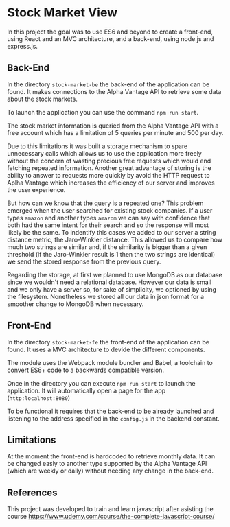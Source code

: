 # Stock Market View

In this project the goal was to use ES6 and beyond to create a front-end, using React and an MVC architecture, and a back-end, using node.js and express.js.

## Back-End

In the directory `stock-market-be` the back-end of the application can be found. It makes connections to the Alpha Vantage API to retrieve some data about the stock markets.

To launch the application you can use the command `npm run start`.

The stock market information is queried from the Alpha Vantage API with a free account which has a limitation of 5 queries per minute and 500 per day.

Due to this limitations it was built a storage mechanism to spare unnecessary calls which allows us to use the application more freely without the concern of wasting precious free requests which would end fetching repeated information. Another great advantage of storing is the ability to answer to requests more quickly by avoid the HTTP request to Aplha Vantage which increases the efficiency of our server and improves the user experience.

But how can we know that the query is a repeated one? This problem emerged when the user searched for existing stock companies. If a user types `amazon` and another types `amazom` we can say with confidence that both had the same intent for their search and so the response will most likely be the same. To indentify this cases we added to our server a string distance metric, the Jaro-Winkler distance. This allowed us to compare how much two strings are similar and, if the similarity is bigger than a given threshold (if the Jaro-Winkler result is 1 then the two strings are identical) we send the stored response from the previous query.

Regarding the storage, at first we planned to use MongoDB as our database since we wouldn't need a relational database. However our data is small and we only have a server so, for sake of simplicity, we optioned by using the filesystem. Nonetheless we stored all our data in json format for a smoother change to MongoDB when necessary.

## Front-End

In the directory `stock-market-fe` the front-end of the application can be found. It uses a MVC architecture to devide the different components.

The module uses the Webpack module bundler and Babel, a toolchain to convert ES6+ code to a backwards compatible version.

Once in the directory you can execute `npm run start` to launch the application. It will automatically open a page for the app (`http:localhost:8080`)

To be functional it requires that the back-end to be already launched and listening to the address specified in the `config.js` in the backend constant.

## Limitations

At the moment the front-end is hardcoded to retrieve monthly data. It can be changed easly to another type supported by the Alpha Vantage API (which  are weekly or daily) without needing any change in the back-end.

## References

This project was developed to train and learn javascript after asisting the course https://www.udemy.com/course/the-complete-javascript-course/